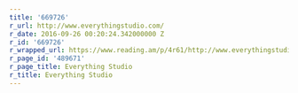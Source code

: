 ```yaml
---
title: '669726'
r_url: http://www.everythingstudio.com/
r_date: 2016-09-26 00:20:24.342000000 Z
r_id: '669726'
r_wrapped_url: https://www.reading.am/p/4r61/http://www.everythingstudio.com/
r_page_id: '489671'
r_page_title: Everything Studio
r_title: Everything Studio
---
```


